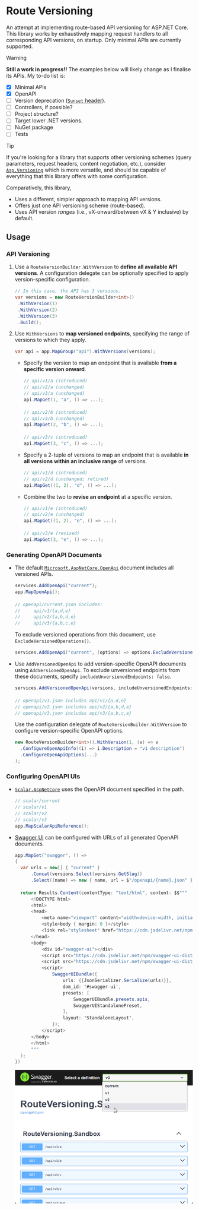 # Route Versioning

An attempt at implementing route-based API versioning for ASP.NET Core. This library works by
exhaustively mapping request handlers to all corresponding API versions, on startup. Only minimal
APIs are currently supported.

> [!WARNING]
>
> **Still a work in progress!!** The examples below will likely change as I finalise its APIs. My
> to-do list is:
>
> - [x] Minimal APIs
> - [x] OpenAPI
> - [ ] Version deprecation ([`Sunset` header](https://datatracker.ietf.org/doc/html/rfc8594)).
> - [ ] Controllers, if possible?
> - [ ] Project structure?
> - [ ] Target lower .NET versions.
> - [ ] NuGet package
> - [ ] Tests

> [!TIP]
>
> If you're looking for a library that supports other versioning schemes (query parameters, request
> headers, content negotiation, etc.), consider
> [`Asp.Versioning`](https://github.com/dotnet/aspnet-api-versioning) which is more versatile, and
> should be capable of everything that this library offers with some configuration.
>
> Comparatively, this library,
>
> - Uses a different, simpler approach to mapping API versions.
> - Offers just one API versioning scheme (route-based).
> - Uses API version _ranges_ (i.e., vX-onward/between vX & Y inclusive) by default.

## Usage

### API Versioning

1. Use a `RouteVersionBuilder.WithVersion` to **define all available API versions**. A configuration
   delegate can be optionally specified to apply version-specific configuration.

   ```csharp
   // In this case, the API has 3 versions.
   var versions = new RouteVersionBuilder<int>()
   	.WithVersion(1)
   	.WithVersion(2)
   	.WithVersion(3)
   	.Build();
   ```

2. Use `WithVersions` to **map versioned endpoints**, specifying the range of versions to which they
   apply.

   ```csharp
   var api = app.MapGroup("api").WithVersions(versions);
   ```

   - Specify the version to map an endpoint that is available **from a specific version onward**.

     ```csharp
     // api/v1/a (introduced)
     // api/v2/a (unchanged)
     // api/v3/a (unchanged)
     api.MapGet(1, "a", () => ...);

     // api/v2/b (introduced)
     // api/v3/b (unchanged)
     api.MapGet(2, "b", () => ...);

     // api/v3/c (introduced)
     api.MapGet(3, "c", () => ...);
     ```

   - Specify a 2-tuple of versions to map an endpoint that is available **in all versions within an
     inclusive range** of versions.

     ```csharp
     // api/v1/d (introduced)
     // api/v2/d (unchanged; retired)
     api.MapGet((1, 2), "d", () => ...);
     ```

   - Combine the two to **revise an endpoint** at a specific version.

     ```csharp
     // api/v1/e (introduced)
     // api/v2/e (unchanged)
     api.MapGet((1, 2), "e", () => ...);

     // api/v3/e (revised)
     api.MapGet(3, "e", () => ...);
     ```

### Generating OpenAPI Documents

- The default
  [`Microsoft.AspNetCore.OpenApi`](https://www.nuget.org/packages/Microsoft.AspNetCore.OpenApi)
  document includes all versioned APIs.

  ```csharp
  services.AddOpenApi("current");
  app.MapOpenApi();

  // openapi/current.json includes:
  //     api/v1/{a,d,e}
  //     api/v2/{a,b,d,e}
  //     api/v3/{a,b,c,e}
  ```

  To exclude versioned operations from this document, use `ExcludeVersionedOperations()`.

  ```csharp
  services.AddOpenApi("current", (options) => options.ExcludeVersionedOperations());
  ```

- Use `AddVersionedOpenApi` to add version-specific OpenAPI documents using `AddVersionedOpenApi`.
  To exclude unversioned endpoints from these documents, specify
  `includeUnversionedEndpoints: false`.

  ```csharp
  services.AddVersionedOpenApi(versions, includeUnversionedEndpoints: false);

  // openapi/v1.json includes api/v1/{a,d,e}
  // openapi/v2.json includes api/v2/{a,b,d,e}
  // openapi/v3.json includes api/v3/{a,b,c,e}
  ```

  Use the configuration delegate of `RouteVersionBuilder.WithVersion` to configure version-specific
  OpenAPI options.

  ```csharp
  new RouteVersionBuilder<int>().WithVersion(1, (v) => v
  	.ConfigureOpenApiInfo((i) => i.Description = "v1 description")
  	.ConfigureOpenApiOptions(...)
  );
  ```

### Configuring OpenAPI UIs

- [`Scalar.AspNetCore`](https://www.nuget.org/packages/Scalar.AspNetCore) uses the OpenAPI document
  specified in the path.

  ```csharp
  // scalar/current
  // scalar/v1
  // scalar/v2
  // scalar/v3
  app.MapScalarApiReference();
  ```

- [Swagger UI](https://github.com/swagger-api/swagger-ui) can be configured with URLs of all
  generated OpenAPI documents.

  ```csharp
  app.MapGet("swagger", () =>
  {
  	var urls = new[] { "current" }
  		.Concat(versions.Select(versions.GetSlug))
  		.Select((name) => new { name, url = $"/openapi/{name}.json" });

  	return Results.Content(contentType: "text/html", content: $$"""
  		<!DOCTYPE html>
  		<html>
  		<head>
  			<meta name="viewport" content="width=device-width, initial-scale=1" />
  			<style>body { margin: 0 }</style>
  			<link rel="stylesheet" href="https://cdn.jsdelivr.net/npm/swagger-ui-dist@5.18.2/swagger-ui.css" />
  		</head>
  		<body>
  			<div id="swagger-ui"></div>
  			<script src="https://cdn.jsdelivr.net/npm/swagger-ui-dist@5.18.2/swagger-ui-bundle.js"></script>
  			<script src="https://cdn.jsdelivr.net/npm/swagger-ui-dist@5.18.2/swagger-ui-standalone-preset.js"></script>
  			<script>
  				SwaggerUIBundle({
  					urls: {{JsonSerializer.Serialize(urls)}},
  					dom_id: '#swagger-ui',
  					presets: [
  						SwaggerUIBundle.presets.apis,
  						SwaggerUIStandalonePreset,
  					],
  					layout: 'StandaloneLayout',
  				});
  			</script>
  		</body>
  		</html>
  		"""
  	);
  })
  ```

  ![](./img/swagger.png)
